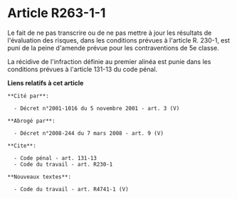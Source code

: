 # Article R263-1-1

Le fait de ne pas transcrire ou de ne pas mettre à jour les résultats de l'évaluation des risques, dans les conditions
prévues à l'article R. 230-1, est puni de la peine d'amende prévue pour les contraventions de 5e classe.

La récidive de l'infraction définie au premier alinéa est punie dans les conditions prévues à l'article 131-13 du code pénal.

**Liens relatifs à cet article**

	**Cité par**:

	  - Décret n°2001-1016 du 5 novembre 2001 - art. 3 (V)

	**Abrogé par**:

	  - Décret n°2008-244 du 7 mars 2008 - art. 9 (V)

	**Cite**:

	  - Code pénal - art. 131-13
	  - Code du travail - art. R230-1

	**Nouveaux textes**:

	  - Code du travail - art. R4741-1 (V)
